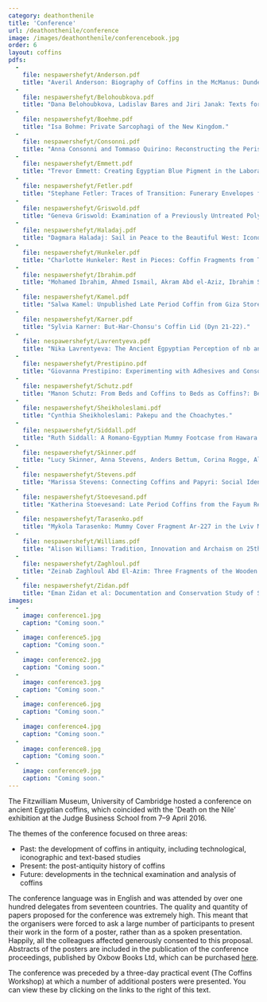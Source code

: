 ```yaml
---
category: deathonthenile
title: 'Conference'
url: /deathonthenile/conference
image: /images/deathonthenile/conferencebook.jpg
order: 6
layout: coffins
pdfs:
  -
    file: nespawershefyt/Anderson.pdf
    title: "Averil Anderson: Biography of Coffins in the McManus: Dundee's Art Gallery and Museum."
  -
    file: nespawershefyt/Belohoubkova.pdf
    title: "Dana Belohoubkova, Ladislav Bares and Jiri Janak: Texts for Protection of the Body on Inner Sarcophagi of the Saite-Persian Period from Abusir."
  -
    file: nespawershefyt/Boehme.pdf
    title: "Isa Bohme: Private Sarcophagi of the New Kingdom."
  -
    file: nespawershefyt/Consonni.pdf
    title: "Anna Consonni and Tommaso Quirino: Reconstructing the Perishable: Perspectives on the Study of Coffins at the Temple of Amenhotep II in Western Thebes."
  -
    file: nespawershefyt/Emmett.pdf
    title: "Trevor Emmett: Creating Egyptian Blue Pigment in the Laboratory: Practical Considerations and Insights into the Cuprorivaite-forming Reaction."
  -
    file: nespawershefyt/Fetler.pdf
    title: "Stephane Fetler: Traces of Transition: Funerary Envelopes from K93.12 in Dra Abu el-Naga as Artistic Indicators of Political and Cultural Change."
  -
    file: nespawershefyt/Griswold.pdf
    title: "Geneva Griswold: Examination of a Previously Untreated Polychrome Coffin and Mummy."
  -
    file: nespawershefyt/Haladaj.pdf
    title: "Dagmara Haladaj: Sail in Peace to the Beautiful West: Iconography of the Solar Barges Depicted on Qrsw Coffins from the Priests of Montu Group."
  -
    file: nespawershefyt/Hunkeler.pdf
    title: "Charlotte Hunkeler: Rest in Pieces: Coffin Fragments from TT95."
  -
    file: nespawershefyt/Ibrahim.pdf
    title: "Mohamed Ibrahim, Ahmed Ismail, Akram Abd el-Aziz, Ibrahim Salah and Eid Mertah: Coffin conservation treatment considerations."
  -
    file: nespawershefyt/Kamel.pdf
    title: "Salwa Kamel: Unpublished Late Period Coffin from Giza Stored in the Museum of Civilization Magazine."
  -
    file: nespawershefyt/Karner.pdf
    title: "Sylvia Karner: But-Har-Chonsu's Coffin Lid (Dyn 21-22)."
  -
    file: nespawershefyt/Lavrentyeva.pdf
    title: "Nika Lavrentyeva: The Ancient Egpyptian Perception of nb anx: Images of Coffins on Items from the Pushkin State Museum of Fine Arts Moscow."
  -
    file: nespawershefyt/Prestipino.pdf
    title: "Giovanna Prestipino: Experimenting with Adhesives and Consolidants for the Conservation of Egyptian Polychrome Wooden Objects."
  -
    file: nespawershefyt/Schutz.pdf
    title: "Manon Schutz: From Beds and Coffins to Beds as Coffins?: Beds in the Funerary Context of Ancient Egypt from Predynastic Times to the Roman Period: An Overview."
  -
    file: nespawershefyt/Sheikholeslami.pdf
    title: "Cynthia Sheikholeslami: Pakepu and the Choachytes."
  -
    file: nespawershefyt/Siddall.pdf
    title: "Ruth Siddall: A Romano-Egyptian Mummy Footcase from Hawara in the Fitzwilliam Museum Cambridge ABSTRACT ONLY."
  -
    file: nespawershefyt/Skinner.pdf
    title: "Lucy Skinner, Anna Stevens, Anders Bettum, Corina Rogge, Alexandra Winkels and Rainer Gerisch: Piecing Together Coffins of the Non-Elite at Amarna."
  -
    file: nespawershefyt/Stevens.pdf
    title: "Marissa Stevens: Connecting Coffins and Papyri: Social Identity and 21st Dynasty Funerary Iconography."
  - 
    file: nespawershefyt/Stoevesand.pdf
    title: "Katherina Stoevesand: Late Period Coffins from the Fayum Region: A Common Tradition?"
  - 
    file: nespawershefyt/Tarasenko.pdf
    title: "Mykola Tarasenko: Mummy Cover Fragment Ar-227 in the Lviv Museum of History of Religion."
  -
    file: nespawershefyt/Williams.pdf
    title: "Alison Williams: Tradition, Innovation and Archaism on 25th and 26th Dynasty Coffins: Objects from the Liverpool World Museum Collection."
  -
    file: nespawershefyt/Zaghloul.pdf
    title: "Zeinab Zaghloul Abd El-Azim: Three Fragments of the Wooden Coffin of Osiris Pa-aan from El-Ashmunein Magazine."
  -
    file: nespawershefyt/Zidan.pdf
    title: "Eman Zidan et al: Documentation and Conservation Study of SS 37 Wooden Coffin and Mummy Cartonnage Egyptian Museum Cairo."
images:
  -
    image: conference1.jpg
    caption: "Coming soon."
  -
    image: conference5.jpg
    caption: "Coming soon."
  - 
    image: conference2.jpg
    caption: "Coming soon."
  -
    image: conference3.jpg
    caption: "Coming soon."
  - 
    image: conference6.jpg
    caption: "Coming soon."
  - 
    image: conference4.jpg
    caption: "Coming soon."
  -
    image: conference8.jpg
    caption: "Coming soon."
  -
    image: conference9.jpg
    caption: "Coming soon."
---
```


The Fitzwilliam Museum, University of Cambridge hosted a conference on ancient Egyptian coffins, which coincided with the 'Death on the Nile' exhibition at the Judge Business School from 7–9 April 2016.

The themes of the conference focused on three areas:

* Past: the development of coffins in antiquity, including technological, iconographic and text-based studies
* Present: the post-antiquity history of coffins
* Future: developments in the technical examination and analysis of coffins

The conference language was in English and was attended by over one hundred delegates from seventeen countries. The quality and quantity of papers proposed for the conference was extremely high. This meant that the organisers were forced to ask a large number of participants to present their work in the form of a poster, rather than as a spoken presentation. Happily, all the colleagues affected generously consented to this proposal. Abstracts of the posters are included in the publication of the conference proceedings, published by Oxbow Books Ltd, which can be purchased [here](https://www.amazon.com/Ancient-Egyptian-Coffins-Present-Future/dp/1785709186).

The conference was preceded by a three-day practical event (The Coffins Workshop) at which a number of additional posters were presented. You can view these by clicking on the links to the right of this text.
